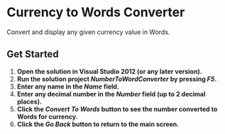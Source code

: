 # Currency to Words Converter
Convert and display any given currency value in Words.

## Get Started
1. **Open the solution in Visual Studio 2012 (or any later version).**
2. **Run the solution project *NumberToWordConverter* by pressing *F5*.**
3. **Enter any name in the *Name* field.**
4. **Enter any decimal number in the *Number* field (up to 2 decimal places).**
5. **Click the *Convert To Words* button to see the number converted to Words for currency.**
6. **Click the *Go Back* button to return to the main screen.**
